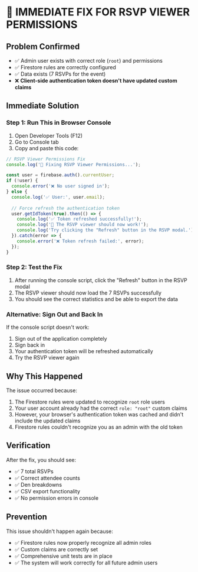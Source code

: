# 🚨 IMMEDIATE FIX FOR RSVP VIEWER PERMISSIONS

## Problem Confirmed
- ✅ Admin user exists with correct role (`root`) and permissions
- ✅ Firestore rules are correctly configured
- ✅ Data exists (7 RSVPs for the event)
- ❌ **Client-side authentication token doesn't have updated custom claims**

## Immediate Solution

### Step 1: Run This in Browser Console

1. Open Developer Tools (F12)
2. Go to Console tab
3. Copy and paste this code:

```javascript
// RSVP Viewer Permissions Fix
console.log('🔧 Fixing RSVP Viewer Permissions...');

const user = firebase.auth().currentUser;
if (!user) {
  console.error('❌ No user signed in');
} else {
  console.log('✅ User:', user.email);
  
  // Force refresh the authentication token
  user.getIdToken(true).then(() => {
    console.log('✅ Token refreshed successfully!');
    console.log('🎉 The RSVP viewer should now work!');
    console.log('Try clicking the "Refresh" button in the RSVP modal.');
  }).catch(error => {
    console.error('❌ Token refresh failed:', error);
  });
}
```

### Step 2: Test the Fix

1. After running the console script, click the "Refresh" button in the RSVP modal
2. The RSVP viewer should now load the 7 RSVPs successfully
3. You should see the correct statistics and be able to export the data

### Alternative: Sign Out and Back In

If the console script doesn't work:
1. Sign out of the application completely
2. Sign back in
3. Your authentication token will be refreshed automatically
4. Try the RSVP viewer again

## Why This Happened

The issue occurred because:
1. The Firestore rules were updated to recognize `root` role users
2. Your user account already had the correct `role: "root"` custom claims
3. However, your browser's authentication token was cached and didn't include the updated claims
4. Firestore rules couldn't recognize you as an admin with the old token

## Verification

After the fix, you should see:
- ✅ 7 total RSVPs
- ✅ Correct attendee counts
- ✅ Den breakdowns
- ✅ CSV export functionality
- ✅ No permission errors in console

## Prevention

This issue shouldn't happen again because:
- ✅ Firestore rules now properly recognize all admin roles
- ✅ Custom claims are correctly set
- ✅ Comprehensive unit tests are in place
- ✅ The system will work correctly for all future admin users
